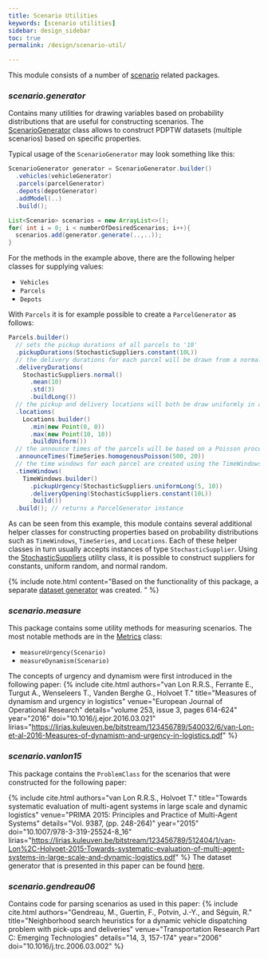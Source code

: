 ```yaml
---
title: Scenario Utilities
keywords: [scenario utilities]
sidebar: design_sidebar
toc: true
permalink: /design/scenario-util/

---
```


This module consists of a number of [scenario](/design/scenario/) related packages.

### _scenario.generator_

Contains many utilities for drawing variables based on probability distributions that are useful for constructing scenarios. The [ScenarioGenerator](https://github.com/rinde/RinSim/blob/master/scenario-util/src/main/java/com/github/rinde/rinsim/scenario/generator/ScenarioGenerator.java) class allows to construct PDPTW datasets (multiple scenarios) based on specific properties. 

Typical usage of the `ScenarioGenerator` may look something like this:
```java
ScenarioGenerator generator = ScenarioGenerator.builder()
  .vehicles(vehicleGenerator)
  .parcels(parcelGenerator)
  .depots(depotGenerator)
  .addModel(..)
  .build();

List<Scenario> scenarios = new ArrayList<>();
for( int i = 0; i < numberOfDesiredScenarios; i++){
  scenarios.add(generator.generate(..,..));
}
```

For the methods in the example above, there are the following helper classes for supplying values:
 - `Vehicles`
 - `Parcels`
 - `Depots`

With `Parcels` it is for example possible to create a `ParcelGenerator` as follows:
```java
Parcels.builder()
  // sets the pickup durations of all parcels to '10'
  .pickupDurations(StochasticSuppliers.constant(10L))
  // the delivery durations for each parcel will be drawn from a normal distribution N(10,3) (rounded to a long value)
  .deliveryDurations(
    StochasticSuppliers.normal()
      .mean(10)
      .std(3)
      .buildLong())
  // the pickup and delivery locations will both be draw uniformly in a plane
  .locations(
    Locations.builder()
      .min(new Point(0, 0))
      .max(new Point(10, 10))
      .buildUniform())
  // the announce times of the parcels will be based on a Poisson process
  .announceTimes(TimeSeries.homogenousPoisson(500, 20))
  // the time windows for each parcel are created using the TimeWindows helper class
  .timeWindows(
    TimeWindows.builder()
      .pickupUrgency(StochasticSuppliers.uniformLong(5, 10))
      .deliveryOpening(StochasticSuppliers.constant(10L))
      .build())
  .build(); // returns a ParcelGenerator instance

```
As can be seen from this example, this module contains several additional helper classes for constructing properties based on probability distributions such as `TimeWindows`, `TimeSeries`, and `Locations`. Each of these helper classes in turn usually accepts instances of type `StochasticSupplier`. Using the [StochasticSuppliers](https://github.com/rinde/RinSim/blob/master/core/src/main/java/com/github/rinde/rinsim/util/StochasticSuppliers.java) utility class, it is possible to construct suppliers for constants, uniform random, and normal random.

{% include note.html content="Based on the functionality of this package, a separate [dataset generator](https://github.com/rinde/pdptw-dataset-generator/) was created. " %}

### _scenario.measure_

This package contains some utility methods for measuring scenarios. The most notable methods are in the [Metrics](https://github.com/rinde/RinSim/blob/master/scenario-util/src/main/java/com/github/rinde/rinsim/scenario/measure/Metrics.java) class:

 - `measureUrgency(Scenario)`
 - `measureDynamism(Scenario)`

The concepts of urgency and dynamism were first introduced in the following paper:
{% include cite.html authors="van Lon R.R.S., Ferrante E., Turgut A., Wenseleers T., Vanden Berghe G., Holvoet T." title="Measures of dynamism and urgency in logistics" venue="European Journal of Operational Research" details="volume 253, issue 3, pages 614-624" year="2016" doi="10.1016/j.ejor.2016.03.021" lirias="https://lirias.kuleuven.be/bitstream/123456789/540032/6/van-Lon-et-al-2016-Measures-of-dynamism-and-urgency-in-logistics.pdf" %}

### _scenario.vanlon15_

This package contains the `ProblemClass` for the scenarios that were constructed for the following paper:

{% include cite.html authors="van Lon R.R.S., Holvoet T." title="Towards systematic evaluation of multi-agent systems in large scale and dynamic logistics" venue="PRIMA 2015: Principles and Practice of Multi-Agent Systems" details="Vol. 9387, (pp. 248-264)" year="2015" doi="10.1007/978-3-319-25524-8_16" lirias="https://lirias.kuleuven.be/bitstream/123456789/512404/1/van-Lon%2C-Holvoet-2015-Towards-systematic-evaluation-of-multi-agent-systems-in-large-scale-and-dynamic-logistics.pdf" %}
The dataset generator that is presented in this paper can be found [here](https://github.com/rinde/pdptw-dataset-generator/).

### _scenario.gendreau06_
Contains code for parsing scenarios as used in this paper:
{% include cite.html authors="Gendreau, M., Guertin, F., Potvin, J.-Y., and Séguin, R." title="Neighborhood search heuristics for a dynamic vehicle dispatching problem with pick-ups and deliveries" venue="Transportation Research Part C: Emerging Technologies" details="14, 3, 157-174" year="2006" doi="10.1016/j.trc.2006.03.002" %}

